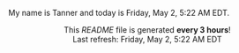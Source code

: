My name is Tanner and today is Friday, May 2, 5:22 AM EDT.

<p align="center">This <i>README</i> file is generated <b>every 3 hours</b>!</br>Last refresh: Friday, May 2, 5:22 AM EDT<br /></p>
